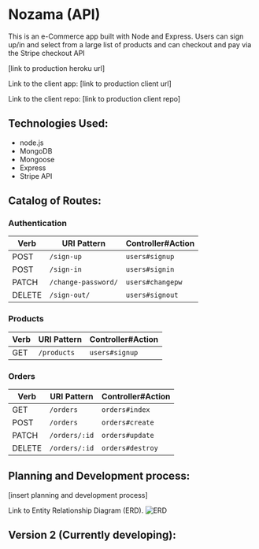 # Nozama (API)
This is an e-Commerce app built with Node and Express. Users can
sign up/in and select from a large list of products and can checkout and pay
via the Stripe checkout API

[link to production heroku url]

Link to the client app:
[link to production client url]

Link to the client repo:
[link to production client repo]


## Technologies Used:
  - node.js
  - MongoDB
  - Mongoose
  - Express
  - Stripe API

## Catalog of Routes:

### Authentication

| Verb   | URI Pattern            | Controller#Action |
|--------|------------------------|-------------------|
| POST   | `/sign-up`             | `users#signup`    |
| POST   | `/sign-in`             | `users#signin`    |
| PATCH  | `/change-password/`    | `users#changepw`  |
| DELETE | `/sign-out/`           | `users#signout`   |

### Products

| Verb   | URI Pattern            | Controller#Action |
|--------|------------------------|-------------------|
| GET    | `/products`            | `users#signup`    |

### Orders

| Verb   | URI Pattern            | Controller#Action |
|--------|------------------------|-------------------|
| GET    | `/orders`              | `orders#index`    |
| POST   | `/orders`              | `orders#create`   |
| PATCH  | `/orders/:id`          | `orders#update`   |
| DELETE | `/orders/:id`          | `orders#destroy`  |

## Planning and Development process:
[insert planning and development process]

Link to Entity Relationship Diagram (ERD).
![ERD]()


## Version 2 (Currently developing):
